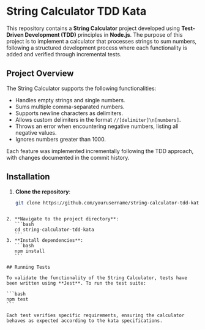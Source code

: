 # String Calculator TDD Kata

This repository contains a **String Calculator** project developed using **Test-Driven Development (TDD)** principles in **Node.js**. The purpose of this project is to implement a calculator that processes strings to sum numbers, following a structured development process where each functionality is added and verified through incremental tests.

## Project Overview

The String Calculator supports the following functionalities:

- Handles empty strings and single numbers.
- Sums multiple comma-separated numbers.
- Supports newline characters as delimiters.
- Allows custom delimiters in the format `//[delimiter]\n[numbers]`.
- Throws an error when encountering negative numbers, listing all negative values.
- Ignores numbers greater than 1000.

Each feature was implemented incrementally following the TDD approach, with changes documented in the commit history.

## Installation

1. **Clone the repository**:
   ```bash
   git clone https://github.com/yourusername/string-calculator-tdd-kata.git
   ```

````

2. **Navigate to the project directory**:
   ```bash
   cd string-calculator-tdd-kata
   ```
3. **Install dependencies**:
   ```bash
   npm install
   ```

## Running Tests

To validate the functionality of the String Calculator, tests have been written using **Jest**. To run the test suite:

```bash
npm test
```

Each test verifies specific requirements, ensuring the calculator behaves as expected according to the kata specifications.
````
